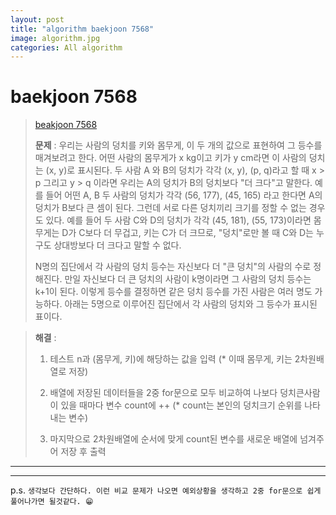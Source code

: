 ```yaml
---  
layout: post  
title: "algorithm baekjoon 7568"  
image: algorithm.jpg  
categories: All algorithm  
---  
```


# baekjoon 7568  

> [beakjoon 7568](https://www.acmicpc.net/problem/7568)  
>   
> **문제** : 우리는 사람의 덩치를 키와 몸무게, 이 두 개의 값으로 표현하여 그 등수를 매겨보려고 한다. 어떤 사람의 몸무게가 x kg이고 키가 y cm라면 이 사람의 덩치는 (x, y)로 표시된다. 두 사람 A 와 B의 덩치가 각각 (x, y), (p, q)라고 할 때 x > p 그리고 y > q 이라면 우리는 A의 덩치가 B의 덩치보다 "더 크다"고 말한다. 예를 들어 어떤 A, B 두 사람의 덩치가 각각 (56, 177), (45, 165) 라고 한다면 A의 덩치가 B보다 큰 셈이 된다. 그런데 서로 다른 덩치끼리 크기를 정할 수 없는 경우도 있다. 예를 들어 두 사람 C와 D의 덩치가 각각 (45, 181), (55, 173)이라면 몸무게는 D가 C보다 더 무겁고, 키는 C가 더 크므로, "덩치"로만 볼 때 C와 D는 누구도 상대방보다 더 크다고 말할 수 없다.  
> 
> N명의 집단에서 각 사람의 덩치 등수는 자신보다 더 "큰 덩치"의 사람의 수로 정해진다. 만일 자신보다 더 큰 덩치의 사람이 k명이라면 그 사람의 덩치 등수는 k+1이 된다. 이렇게 등수를 결정하면 같은 덩치 등수를 가진 사람은 여러 명도 가능하다. 아래는 5명으로 이루어진 집단에서 각 사람의 덩치와 그 등수가 표시된 표이다.  

> **해결** :  
> 1. 테스트 n과 (몸무게, 키)에 해당하는 값을 입력 (* 이때 몸무게, 키는 2차원배열로 저장)  
> 
> 2. 배열에 저장된 데이터들을 2중 for문으로 모두 비교하여 나보다 덩치큰사람이 있을 때마다 변수 count에 ++ (* count는 본인의 덩치크기 순위를 나타내는 변수)  
> 
> 3. 마지막으로 2차원배열에 순서에 맞게 count된 변수를 새로운 배열에 넘겨주어 저장 후 출력  

---  

<script src="https://gist.github.com/nnlog/5afdb3a43a125b6d38239e8e1ad680c5.js"></script>  

---   

p.s. `생각보다 간단하다. 이런 비교 문제가 나오면 예외상황을 생각하고 2중 for문으로 쉽게 풀어나가면 될것같다. 😁`